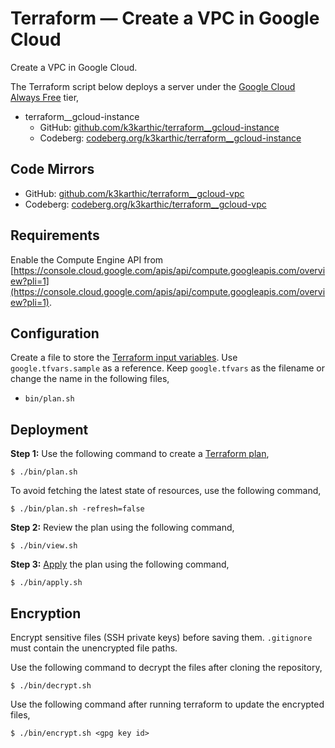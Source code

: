 # Terraform — Create a VPC in Google Cloud
Create a VPC in Google Cloud.

The Terraform script below deploys a server under the [Google Cloud Always Free](https://cloud.google.com/free/) tier,
* terraform__gcloud-instance
	* GitHub: [github.com/k3karthic/terraform__gcloud-instance](https://github.com/k3karthic/terraform__gcloud-instance)
	* Codeberg: [codeberg.org/k3karthic/terraform__gcloud-instance](https://codeberg.org/k3karthic/terraform__gcloud-instance)

## Code Mirrors

* GitHub: [github.com/k3karthic/terraform__gcloud-vpc](https://github.com/k3karthic/terraform__gcloud-vpc/)
* Codeberg: [codeberg.org/k3karthic/terraform__gcloud-vpc](https://codeberg.org/k3karthic/terraform__gcloud-vpc)

## Requirements

Enable the Compute Engine API from [https://console.cloud.google.com/apis/api/compute.googleapis.com/overview?pli=1](https://console.cloud.google.com/apis/api/compute.googleapis.com/overview?pli=1).

## Configuration

Create a file to store the [Terraform input variables](https://www.terraform.io/docs/language/values/variables.html). Use `google.tfvars.sample` as a reference. Keep `google.tfvars` as the filename or change the name in the following files,

* `bin/plan.sh`

## Deployment

**Step 1:** Use the following command to create a [Terraform plan](https://www.terraform.io/docs/cli/run/index.html#planning),
```
$ ./bin/plan.sh
```

To avoid fetching the latest state of resources, use the following command,
```
$ ./bin/plan.sh -refresh=false
```

**Step 2:** Review the plan using the following command,
```
$ ./bin/view.sh
```

**Step 3:** [Apply](https://www.terraform.io/docs/cli/run/index.html#applying) the plan using the following command,
```
$ ./bin/apply.sh
```

## Encryption

Encrypt sensitive files (SSH private keys) before saving them. `.gitignore` must contain the unencrypted file paths.

Use the following command to decrypt the files after cloning the repository,

```
$ ./bin/decrypt.sh
```

Use the following command after running terraform to update the encrypted files,

```
$ ./bin/encrypt.sh <gpg key id>
```

